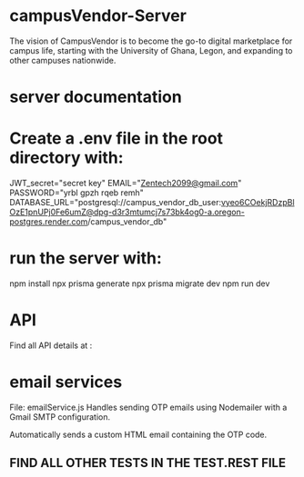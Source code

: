 # campusVendor-Server
The vision of CampusVendor is to become the go-to digital marketplace for campus life, starting with the University of Ghana, Legon, and expanding to other campuses nationwide.


# server documentation
# Create a .env file in the root directory with:
JWT_secret="secret key"
EMAIL="Zentech2099@gmail.com"
PASSWORD="yrbl gpzh rqeb remh"
DATABASE_URL="postgresql://campus_vendor_db_user:vyeo6COekjRDzpBlOzE1pnUPj0Fe6umZ@dpg-d3r3mtumcj7s73bk4og0-a.oregon-postgres.render.com/campus_vendor_db"

# run the server with:
npm install
npx prisma generate
npx prisma migrate dev
npm run dev

# API  
Find all API details at :

# email services

File: emailService.js
Handles sending OTP emails using Nodemailer with a Gmail SMTP configuration.

Automatically sends a custom HTML email containing the OTP code.

## FIND ALL OTHER TESTS IN THE TEST.REST FILE



